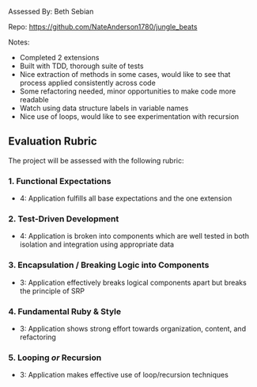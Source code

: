 Assessed By: Beth Sebian

Repo: https://github.com/NateAnderson1780/jungle_beats

Notes:
- Completed 2 extensions
- Built with TDD, thorough suite of tests
- Nice extraction of methods in some cases, would like to see that process applied consistently across code
- Some refactoring needed, minor opportunities to make code more readable
- Watch using data structure labels in variable names
- Nice use of loops, would like to see experimentation with recursion


## Evaluation Rubric

The project will be assessed with the following rubric:

### 1. Functional Expectations
* 4: Application fulfills all base expectations and the one extension

### 2. Test-Driven Development
* 4: Application is broken into components which are well tested in both isolation and integration using appropriate data

### 3. Encapsulation / Breaking Logic into Components
* 3: Application effectively breaks logical components apart but breaks the principle of SRP

### 4. Fundamental Ruby & Style
* 3:  Application shows strong effort towards organization, content, and refactoring

### 5. Looping *or* Recursion
* 3: Application makes effective use of loop/recursion techniques
